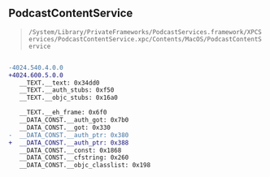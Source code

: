 ## PodcastContentService

> `/System/Library/PrivateFrameworks/PodcastServices.framework/XPCServices/PodcastContentService.xpc/Contents/MacOS/PodcastContentService`

```diff

-4024.540.4.0.0
+4024.600.5.0.0
   __TEXT.__text: 0x34dd0
   __TEXT.__auth_stubs: 0xf50
   __TEXT.__objc_stubs: 0x16a0

   __TEXT.__eh_frame: 0x6f0
   __DATA_CONST.__auth_got: 0x7b0
   __DATA_CONST.__got: 0x330
-  __DATA_CONST.__auth_ptr: 0x380
+  __DATA_CONST.__auth_ptr: 0x388
   __DATA_CONST.__const: 0x1868
   __DATA_CONST.__cfstring: 0x260
   __DATA_CONST.__objc_classlist: 0x198

```
